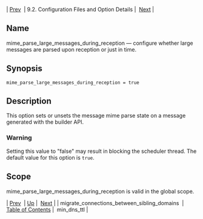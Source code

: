 | [Prev](conf.ref.migrate_connections_between_sibling_domains)  | 9.2. Configuration Files and Option Details |  [Next](conf.ref.min_dns_ttl.php) |

<a name="conf.ref.mime_parse_large_messages_during_reception"></a>
## Name

mime_parse_large_messages_during_reception — configure whether large messages are parsed upon reception or just in time.

## Synopsis

`mime_parse_large_messages_during_reception = true`

<a name="idp10411744"></a>
## Description

This option sets or unsets the message mime parse state on a message generated with the builder API.

### Warning

Setting this value to "false" may result in blocking the scheduler thread. The default value for this option is `true`.

<a name="idp10414976"></a>
## Scope

mime_parse_large_messages_during_reception is valid in the global scope.

| [Prev](conf.ref.migrate_connections_between_sibling_domains)  | [Up](conf.ref.files.php) |  [Next](conf.ref.min_dns_ttl.php) |
| migrate_connections_between_sibling_domains  | [Table of Contents](index) |  min_dns_ttl |
